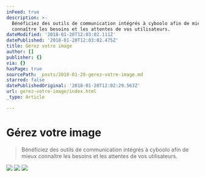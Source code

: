 ```yaml
---
inFeed: true
description: >-
  Bénéficiez des outils de communication intégrés à cyboolo afin de mieux
  connaître les besoins et les attentes de vos utilisateurs.
dateModified: '2018-01-20T12:03:02.111Z'
datePublished: '2018-01-20T12:03:02.475Z'
title: Gérez votre image
author: []
publisher: {}
via: {}
hasPage: true
sourcePath: _posts/2018-01-20-gerez-votre-image.md
starred: false
datePublishedOriginal: '2018-01-20T12:02:29.563Z'
url: gerez-votre-image/index.html
_type: Article

---
```

# Gérez votre image

> Bénéficiez des outils de communication intégrés à cyboolo afin de mieux connaître les besoins et les attentes de vos utilisateurs.

![](https://the-grid-user-content.s3-us-west-2.amazonaws.com/b28236d3-7829-4bd8-8ffd-a852378df9ba.png)
![](https://the-grid-user-content.s3-us-west-2.amazonaws.com/945197e9-2234-4d99-893f-bd234bba996e.png)
![](https://the-grid-user-content.s3-us-west-2.amazonaws.com/d5206c11-daa7-4e26-b9af-75fe0c90e79f.png)